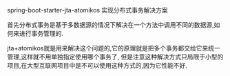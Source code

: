 spring-boot-starter-jta-atomikos 实现分布式事务解决方案

首先分布式事务是基于多数据源的情况下解决在一个方法中调用不同的数据源,如何来进行事务管理的.

jta+atomikos就是用来解决这个问题的,它的原理就是把多个事务都交给它来统一管理,这样就不用单独指定使用哪个事务了,
但是注意这种解决方式只局限于小型的项目,在大型互联网项目中是不可以使用这种方式的,因为它性能不好.
